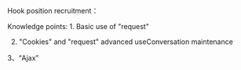  Hook position recruitment：

Knowledge points: 1. Basic use of "request"

2. "Cookies" and "request" advanced useConversation maintenance

3、“Ajax”
